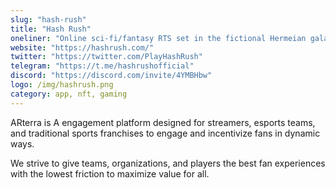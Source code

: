 ```yaml
---
slug: "hash-rush"
title: "Hash Rush"
oneliner: "Online sci-fi/fantasy RTS set in the fictional Hermeian galaxy."
website: "https://hashrush.com/"
twitter: "https://twitter.com/PlayHashRush"
telegram: "https://t.me/hashrushofficial"
discord: "https://discord.com/invite/4YMBHbw"
logo: /img/hashrush.png
category: app, nft, gaming
---
```


ARterra is A engagement platform designed for streamers, esports teams, and traditional sports franchises to engage and incentivize fans in dynamic ways.

We strive to give teams, organizations, and players the best fan experiences with the lowest friction to maximize value for all.
